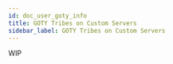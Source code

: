 ```yaml
---
id: doc_user_goty_info
title: GOTY Tribes on Custom Servers
sidebar_label: GOTY Tribes on Custom Servers
---
```


WIP